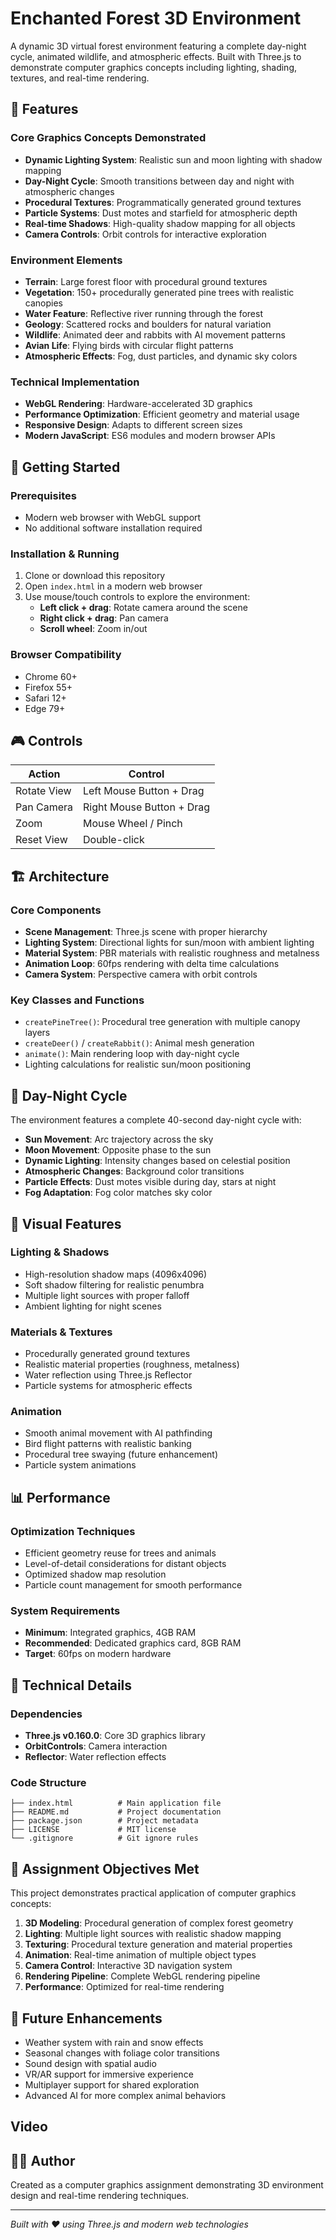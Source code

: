 # Enchanted Forest 3D Environment

A dynamic 3D virtual forest environment featuring a complete day-night cycle, animated wildlife, and atmospheric effects. Built with Three.js to demonstrate computer graphics concepts including lighting, shading, textures, and real-time rendering.

## 🌟 Features

### Core Graphics Concepts Demonstrated
- **Dynamic Lighting System**: Realistic sun and moon lighting with shadow mapping
- **Day-Night Cycle**: Smooth transitions between day and night with atmospheric changes
- **Procedural Textures**: Programmatically generated ground textures
- **Particle Systems**: Dust motes and starfield for atmospheric depth
- **Real-time Shadows**: High-quality shadow mapping for all objects
- **Camera Controls**: Orbit controls for interactive exploration

### Environment Elements
- **Terrain**: Large forest floor with procedural ground textures
- **Vegetation**: 150+ procedurally generated pine trees with realistic canopies
- **Water Feature**: Reflective river running through the forest
- **Geology**: Scattered rocks and boulders for natural variation
- **Wildlife**: Animated deer and rabbits with AI movement patterns
- **Avian Life**: Flying birds with circular flight patterns
- **Atmospheric Effects**: Fog, dust particles, and dynamic sky colors

### Technical Implementation
- **WebGL Rendering**: Hardware-accelerated 3D graphics
- **Performance Optimization**: Efficient geometry and material usage
- **Responsive Design**: Adapts to different screen sizes
- **Modern JavaScript**: ES6 modules and modern browser APIs

## 🚀 Getting Started

### Prerequisites
- Modern web browser with WebGL support
- No additional software installation required

### Installation & Running
1. Clone or download this repository
2. Open `index.html` in a modern web browser
3. Use mouse/touch controls to explore the environment:
   - **Left click + drag**: Rotate camera around the scene
   - **Right click + drag**: Pan camera
   - **Scroll wheel**: Zoom in/out

### Browser Compatibility
- Chrome 60+
- Firefox 55+
- Safari 12+
- Edge 79+

## 🎮 Controls

| Action | Control |
|--------|---------|
| Rotate View | Left Mouse Button + Drag |
| Pan Camera | Right Mouse Button + Drag |
| Zoom | Mouse Wheel / Pinch |
| Reset View | Double-click |

## 🏗️ Architecture

### Core Components
- **Scene Management**: Three.js scene with proper hierarchy
- **Lighting System**: Directional lights for sun/moon with ambient lighting
- **Material System**: PBR materials with realistic roughness and metalness
- **Animation Loop**: 60fps rendering with delta time calculations
- **Camera System**: Perspective camera with orbit controls

### Key Classes and Functions
- `createPineTree()`: Procedural tree generation with multiple canopy layers
- `createDeer()` / `createRabbit()`: Animal mesh generation
- `animate()`: Main rendering loop with day-night cycle
- Lighting calculations for realistic sun/moon positioning

## 🌅 Day-Night Cycle

The environment features a complete 40-second day-night cycle with:
- **Sun Movement**: Arc trajectory across the sky
- **Moon Movement**: Opposite phase to the sun
- **Dynamic Lighting**: Intensity changes based on celestial position
- **Atmospheric Changes**: Background color transitions
- **Particle Effects**: Dust motes visible during day, stars at night
- **Fog Adaptation**: Fog color matches sky color

## 🎨 Visual Features

### Lighting & Shadows
- High-resolution shadow maps (4096x4096)
- Soft shadow filtering for realistic penumbra
- Multiple light sources with proper falloff
- Ambient lighting for night scenes

### Materials & Textures
- Procedurally generated ground textures
- Realistic material properties (roughness, metalness)
- Water reflection using Three.js Reflector
- Particle systems for atmospheric effects

### Animation
- Smooth animal movement with AI pathfinding
- Bird flight patterns with realistic banking
- Procedural tree swaying (future enhancement)
- Particle system animations

## 📊 Performance

### Optimization Techniques
- Efficient geometry reuse for trees and animals
- Level-of-detail considerations for distant objects
- Optimized shadow map resolution
- Particle count management for smooth performance

### System Requirements
- **Minimum**: Integrated graphics, 4GB RAM
- **Recommended**: Dedicated graphics card, 8GB RAM
- **Target**: 60fps on modern hardware

## 🔧 Technical Details

### Dependencies
- **Three.js v0.160.0**: Core 3D graphics library
- **OrbitControls**: Camera interaction
- **Reflector**: Water reflection effects

### Code Structure
```
├── index.html          # Main application file
├── README.md           # Project documentation
├── package.json        # Project metadata
├── LICENSE             # MIT license
└── .gitignore          # Git ignore rules
```

## 🎯 Assignment Objectives Met

This project demonstrates practical application of computer graphics concepts:

1. **3D Modeling**: Procedural generation of complex forest geometry
2. **Lighting**: Multiple light sources with realistic shadow mapping
3. **Texturing**: Procedural texture generation and material properties
4. **Animation**: Real-time animation of multiple object types
5. **Camera Control**: Interactive 3D navigation system
6. **Rendering Pipeline**: Complete WebGL rendering pipeline
7. **Performance**: Optimized for real-time rendering

## 🚀 Future Enhancements

- Weather system with rain and snow effects
- Seasonal changes with foliage color transitions
- Sound design with spatial audio
- VR/AR support for immersive experience
- Multiplayer support for shared exploration
- Advanced AI for more complex animal behaviors

## Video



## 👨‍💻 Author

Created as a computer graphics assignment demonstrating 3D environment design and real-time rendering techniques.

---

*Built with ❤️ using Three.js and modern web technologies*

